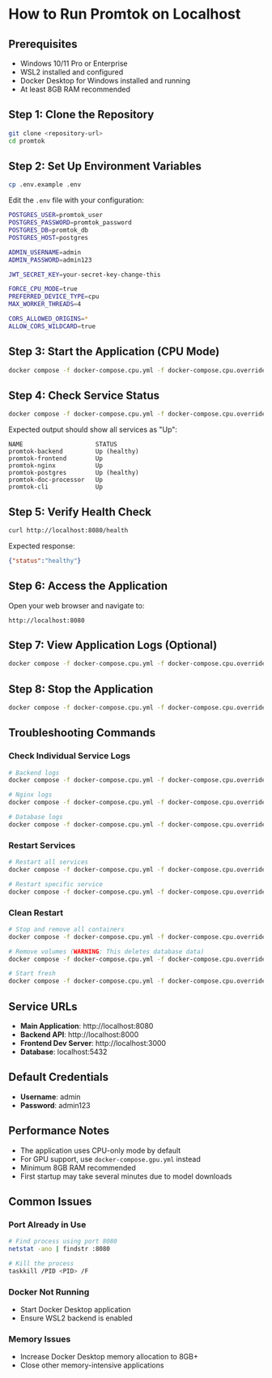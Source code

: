 # How to Run Promtok on Localhost

## Prerequisites
- Windows 10/11 Pro or Enterprise
- WSL2 installed and configured
- Docker Desktop for Windows installed and running
- At least 8GB RAM recommended

## Step 1: Clone the Repository
```bash
git clone <repository-url>
cd promtok
```

## Step 2: Set Up Environment Variables
```bash
cp .env.example .env
```

Edit the `.env` file with your configuration:
```bash
POSTGRES_USER=promtok_user
POSTGRES_PASSWORD=promtok_password
POSTGRES_DB=promtok_db
POSTGRES_HOST=postgres

ADMIN_USERNAME=admin
ADMIN_PASSWORD=admin123

JWT_SECRET_KEY=your-secret-key-change-this

FORCE_CPU_MODE=true
PREFERRED_DEVICE_TYPE=cpu
MAX_WORKER_THREADS=4

CORS_ALLOWED_ORIGINS=*
ALLOW_CORS_WILDCARD=true
```

## Step 3: Start the Application (CPU Mode)
```bash
docker compose -f docker-compose.cpu.yml -f docker-compose.cpu.override.yml up -d --build
```

## Step 4: Check Service Status
```bash
docker compose -f docker-compose.cpu.yml -f docker-compose.cpu.override.yml ps
```

Expected output should show all services as "Up":
```
NAME                    STATUS
promtok-backend         Up (healthy)
promtok-frontend        Up
promtok-nginx           Up
promtok-postgres        Up (healthy)
promtok-doc-processor   Up
promtok-cli             Up
```

## Step 5: Verify Health Check
```bash
curl http://localhost:8080/health
```

Expected response:
```json
{"status":"healthy"}
```

## Step 6: Access the Application
Open your web browser and navigate to:
```
http://localhost:8080
```

## Step 7: View Application Logs (Optional)
```bash
docker compose -f docker-compose.cpu.yml -f docker-compose.cpu.override.yml logs -f
```

## Step 8: Stop the Application
```bash
docker compose -f docker-compose.cpu.yml -f docker-compose.cpu.override.yml down
```

## Troubleshooting Commands

### Check Individual Service Logs
```bash
# Backend logs
docker compose -f docker-compose.cpu.yml -f docker-compose.cpu.override.yml logs -f backend

# Nginx logs
docker compose -f docker-compose.cpu.yml -f docker-compose.cpu.override.yml logs -f nginx

# Database logs
docker compose -f docker-compose.cpu.yml -f docker-compose.cpu.override.yml logs -f postgres
```

### Restart Services
```bash
# Restart all services
docker compose -f docker-compose.cpu.yml -f docker-compose.cpu.override.yml restart

# Restart specific service
docker compose -f docker-compose.cpu.yml -f docker-compose.cpu.override.yml restart nginx
```

### Clean Restart
```bash
# Stop and remove all containers
docker compose -f docker-compose.cpu.yml -f docker-compose.cpu.override.yml down

# Remove volumes (WARNING: This deletes database data)
docker compose -f docker-compose.cpu.yml -f docker-compose.cpu.override.yml down -v

# Start fresh
docker compose -f docker-compose.cpu.yml -f docker-compose.cpu.override.yml up -d --build
```

## Service URLs

- **Main Application**: http://localhost:8080
- **Backend API**: http://localhost:8000
- **Frontend Dev Server**: http://localhost:3000
- **Database**: localhost:5432

## Default Credentials

- **Username**: admin
- **Password**: admin123

## Performance Notes

- The application uses CPU-only mode by default
- For GPU support, use `docker-compose.gpu.yml` instead
- Minimum 8GB RAM recommended
- First startup may take several minutes due to model downloads

## Common Issues

### Port Already in Use
```bash
# Find process using port 8080
netstat -ano | findstr :8080

# Kill the process
taskkill /PID <PID> /F
```

### Docker Not Running
- Start Docker Desktop application
- Ensure WSL2 backend is enabled

### Memory Issues
- Increase Docker Desktop memory allocation to 8GB+
- Close other memory-intensive applications
